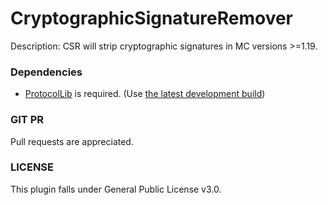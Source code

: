 # CryptographicSignatureRemover
Description: CSR will strip cryptographic signatures in MC versions >=1.19.

### Dependencies
- [ProtocolLib](https://www.spigotmc.org/resources/protocollib.1997/) is required. (Use [the latest development build](https://ci.dmulloy2.net/job/ProtocolLib/lastSuccessfulBuild/))

### GIT PR
Pull requests are appreciated.

### LICENSE
This plugin falls under General Public License v3.0.
